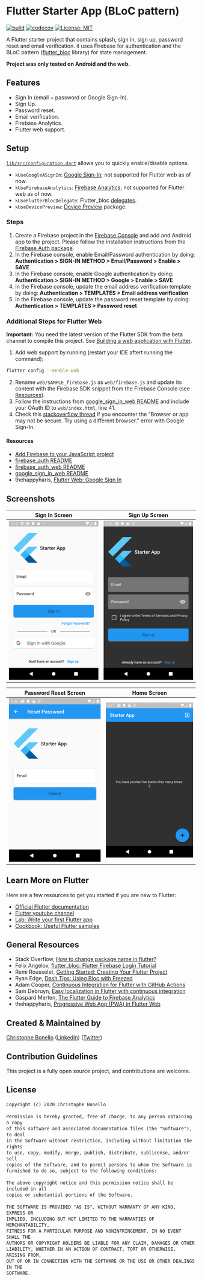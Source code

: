 # Flutter Starter App (BLoC pattern)

[![build](https://github.com/cbonello/flutter_Starter_App/workflows/Dart%20CI/badge.svg)](https://github.com/cbonello/flutter_Starter_App/actions)
[![codecov](https://codecov.io/gh/cbonello/flutter_Starter_App/branch/master/graph/badge.svg)](https://codecov.io/gh/cbonello/flutter_Starter_App)
[![License: MIT](https://img.shields.io/badge/license-MIT-purple.svg)](https://opensource.org/licenses/MIT)

A Flutter starter project that contains splash, sign in, sign up, password reset and email verification.
it uses Firebase for authentication and the BLoC pattern ([flutter_bloc](https://pub.dev/packages/flutter_bloc) library) for state management.

**Project was only tested on Android and the web.**

## Features

- Sign In (email + password or Google Sign-In).
- Sign Up.
- Password reset.
- Email verification.
- Firebase Analytics.
- Flutter web support.

## Setup

[`lib/src/configuration.dart`](./lib/src/configuration.dart) allows you to quickly enable/disable options. 

- `kUseGoogleASignIn`: [Google Sign-In](https://pub.dev/packages/google_sign_in); not supported for Flutter web as of now.
- `kUseFirebaseAnalytics`: [Firebase Analytics](https://pub.dev/packages/firebase_analytics); not supported for Flutter web as of now.
- `kUseFlutterBlocDelegate`: Flutter_bloc [delegates](https://bloclibrary.dev/#/flutterfirebaselogintutorial?id=bloc-delegate).
- `kUseDevicePreview`: [Device Preview](https://pub.dev/packages/device_preview) package.

### Steps

1. Create a Firebase project in the [Firebase Console](https://console.firebase.google.com) and add and Android app to the project. Please follow the installation instructions from the [Firebase Auth package](https://pub.dev/packages/firebase_auth).
1. In the Firebase console, enable Email/Password authentication by doing: **Authentication > SIGN-IN METHOD > Email/Password > Enable > SAVE**
1. In the Firebase console, enable Google authentication by doing: **Authentication > SIGN-IN METHOD > Google > Enable > SAVE**
1. In the Firebase console, update the email address verification template by doing: **Authentication > TEMPLATES > Email address verification**
1. In the Firebase console, update the password reset template by doing: **Authentication > TEMPLATES > Password reset**

### Additional Steps for Flutter Web

**Important:**
You need the latest version of the Flutter SDK from the beta channel to compile this project. See
[Building a web application with Flutter](https://flutter.dev/docs/get-started/web).

1. Add web support by running (restart your IDE aftert running the command):
```bash
flutter config --enable-web
```
2. Rename ```web/SAMPLE_firebase.js``` as ```web/firebase.js``` and update its content with the Firebase SDK snippet
from the Firebase Console (see [Resources](#Resources)).
1. Follow the instructions from [google_sign_in_web README](https://pub.dev/packages/google_sign_in_web) and include your OAuth ID to ```web/index.html```, line 41.
1. Check this [stackoverflow thread](https://stackoverflow.com/questions/59480956/browser-or-app-may-not-be-secure-try-using-a-different-browser-error-with-fl) if you encounter the “Browser or app may not be secure. Try using a different browser.” error with Google Sign-In.

#### Resources

- [Add Firebase to your JavaScript project](https://firebase.google.com/docs/web/setup#from-the-cdn)
- [firebase_auth README](https://pub.dev/packages/firebase_auth)
- [firebase_auth_web README](https://github.com/FirebaseExtended/flutterfire/blob/master/packages/firebase_auth/firebase_auth_web/README.md)
- [google_sign_in_web README](https://pub.dev/packages/google_sign_in_web)
- thehappyharis, [Flutter Web: Google Sign In](https://www.youtube.com/watch?time_continue=752&v=E8kgHqEz6fs&feature=emb_logo)

## Screenshots

Sign In Screen | Sign Up Screen
--- | ---
![Sign In Screen](/screenshots/signin_screen_light.png?raw=true "Sign In Screen") | ![Sign Up Screen](/screenshots/signup_screen_dark.png?raw=true "Sign Up Screen")

Password Reset Screen | Home Screen
--- | ---
![Sign In Screen](/screenshots/password_reset_screen_light.png?raw=true "Sign In Screen") | ![Sign Up Screen](/screenshots/home_screen_dark.png?raw=true "Sign Up Screen")

## Learn More on Flutter

Here are a few resources to get you started if you are new to Flutter:

- [Official Flutter documentation](https://flutter.dev/docs)
- [Flutter youtube channel](https://www.youtube.com/channel/UCwXdFgeE9KYzlDdR7TG9cMw)
- [Lab: Write your first Flutter app](https://flutter.io/docs/get-started/codelab)
- [Cookbook: Useful Flutter samples](https://flutter.io/docs/cookbook)

## General Resources

- Stack Overflow, [How to change package name in flutter?](https://stackoverflow.com/questions/51534616/how-to-change-package-name-in-flutter#answer-51550358)
- Felix Angelov, [flutter_bloc: Flutter Firebase Login Tutorial](https://bloclibrary.dev/#/flutterfirebaselogintutorial)
- Remi Rousselet, [Getting Started: Creating Your Flutter Project](https://dash-overflow.net/articles/getting_started/)
- Ryan Edge, [Dash Tips: Using Bloc with Freezed](https://chimon.hashnode.dev/dash-tips-using-bloc-with-freezed-ck8s5s89000mnhps1zf62m14n)
- Adam Cooper, [Continuous Integration for Flutter with GitHub Actions](https://admcpr.com/continuous-integration-for-flutter-with-github-actions/)
- Sam Debruyn, [Easy localization in Flutter with continuous integration](https://debruyn.dev/2019/easy-localization-in-flutter-with-continuous-integration/)
- Gaspard Merten, [The Flutter Guide to Firebase Analytics](https://medium.com/flutter-community/the-flutter-guide-to-firebase-analytics-9b99c6e27a6)
- thehappyharis, [Progressive Web App (PWA) in Flutter Web](https://www.youtube.com/watch?v=SvDXytrX1Wc)

## Created & Maintained by

[Christophe Bonello](https://github.com/cbonello)
([LinkedIn](https://www.linkedin.com/in/christophe-bonello))
([Twitter](https://twitter.com/chbonello))

## Contribution Guidelines

This project is a fully open source project, and contributions are welcome.

## License

```
Copyright (c) 2020 Christophe Bonello

Permission is hereby granted, free of charge, to any person obtaining a copy
of this software and associated documentation files (the "Software"), to deal
in the Software without restriction, including without limitation the rights
to use, copy, modify, merge, publish, distribute, sublicense, and/or sell
copies of the Software, and to permit persons to whom the Software is
furnished to do so, subject to the following conditions:

The above copyright notice and this permission notice shall be included in all
copies or substantial portions of the Software.

THE SOFTWARE IS PROVIDED "AS IS", WITHOUT WARRANTY OF ANY KIND, EXPRESS OR
IMPLIED, INCLUDING BUT NOT LIMITED TO THE WARRANTIES OF MERCHANTABILITY,
FITNESS FOR A PARTICULAR PURPOSE AND NONINFRINGEMENT. IN NO EVENT SHALL THE
AUTHORS OR COPYRIGHT HOLDERS BE LIABLE FOR ANY CLAIM, DAMAGES OR OTHER
LIABILITY, WHETHER IN AN ACTION OF CONTRACT, TORT OR OTHERWISE, ARISING FROM,
OUT OF OR IN CONNECTION WITH THE SOFTWARE OR THE USE OR OTHER DEALINGS IN THE
SOFTWARE.
```